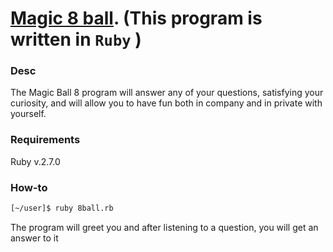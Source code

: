 **[Magic 8 ball](https://ru.wikipedia.org/wiki/Magic_8_ball). (This program is written in `Ruby`** )
============

### Desc

The Magic Ball 8 program will answer any of your questions, 
satisfying your curiosity, and will allow you to have fun 
both in company and in private with yourself.

### Requirements

Ruby v.2.7.0

### How-to

```bash
[~/user]$ ruby 8ball.rb
```
The program will greet you and after listening to a question, 
you will get an answer to it
